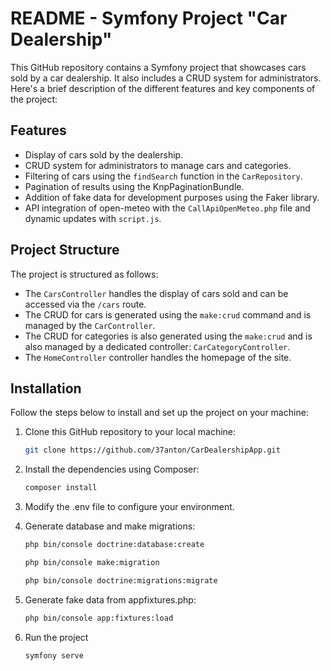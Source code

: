 # README - Symfony Project "Car Dealership"

This GitHub repository contains a Symfony project that showcases cars sold by a car dealership. It also includes a CRUD system for administrators. Here's a brief description of the different features and key components of the project:

## Features

- Display of cars sold by the dealership.
- CRUD system for administrators to manage cars and categories.
- Filtering of cars using the `findSearch` function in the `CarRepository`.
- Pagination of results using the KnpPaginationBundle.
- Addition of fake data for development purposes using the Faker library.
- API integration of open-meteo with the `CallApiOpenMeteo.php` file and dynamic updates with `script.js`.

## Project Structure

The project is structured as follows:

- The `CarsController` handles the display of cars sold and can be accessed via the `/cars` route.
- The CRUD for cars is generated using the `make:crud` command and is managed by the `CarController`.
- The CRUD for categories is also generated using the `make:crud` and is also managed by a dedicated controller: `CarCategoryController`.
- The `HomeController` controller handles the homepage of the site.

## Installation

Follow the steps below to install and set up the project on your machine:

1. Clone this GitHub repository to your local machine:

   ```bash
   git clone https://github.com/37anton/CarDealershipApp.git

2. Install the dependencies using Composer:

   ```bash
   composer install

3. Modify the .env file to configure your environment.

4. Generate database and make migrations:

   ```bash
   php bin/console doctrine:database:create

   php bin/console make:migration

   php bin/console doctrine:migrations:migrate

5. Generate fake data from appfixtures.php:

   ```bash
   php bin/console app:fixtures:load

6. Run the project

   ```bash
   symfony serve

